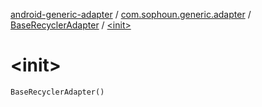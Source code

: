 [android-generic-adapter](../../index.md) / [com.sophoun.generic.adapter](../index.md) / [BaseRecyclerAdapter](index.md) / [&lt;init&gt;](./-init-.md)

# &lt;init&gt;

`BaseRecyclerAdapter()`
